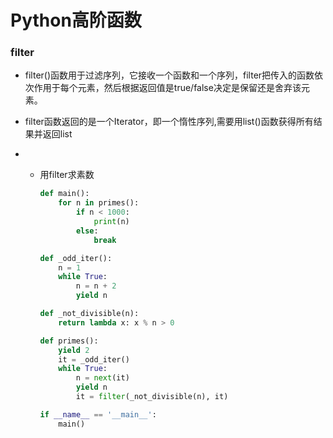 # Python高阶函数

### filter

- filter()函数用于过滤序列，它接收一个函数和一个序列，filter把传入的函数依次作用于每个元素，然后根据返回值是true/false决定是保留还是舍弃该元素。

- filter函数返回的是一个Iterator，即一个惰性序列,需要用list()函数获得所有结果并返回list

- - 用filter求素数

    ```python
    def main():
        for n in primes():
            if n < 1000:
                print(n)
            else:
                break
    
    def _odd_iter():
        n = 1
        while True:
            n = n + 2
            yield n
    
    def _not_divisible(n):
        return lambda x: x % n > 0
    
    def primes():
        yield 2
        it = _odd_iter()
        while True:
            n = next(it)
            yield n
            it = filter(_not_divisible(n), it)
    
    if __name__ == '__main__':
        main()
    ```

    